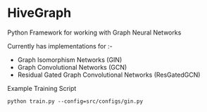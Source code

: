 # HiveGraph
Python Framework for working with Graph Neural Networks

Currently has implementations for :-

* Graph Isomorphism Networks (GIN)
* Graph Convolutional Networks (GCN)
* Residual Gated Graph Convolutional Networks (ResGatedGCN)

Example Training Script
```
python train.py --config=src/configs/gin.py
```
